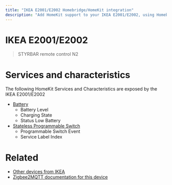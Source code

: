 ```yaml
---
title: "IKEA E2001/E2002 Homebridge/HomeKit integration"
description: "Add HomeKit support to your IKEA E2001/E2002, using Homebridge, Zigbee2MQTT and homebridge-z2m."
---
```

<!---
This file has been GENERATED using src/docgen/docgen.ts
DO NOT EDIT THIS FILE MANUALLY!
-->
# IKEA E2001/E2002
> STYRBAR remote control N2


# Services and characteristics
The following HomeKit Services and Characteristics are exposed by
the IKEA E2001/E2002

* [Battery](../../battery.md)
  * Battery Level
  * Charging State
  * Status Low Battery
* [Stateless Programmable Switch](../../action.md)
  * Programmable Switch Event
  * Service Label Index


# Related
* [Other devices from IKEA](../index.md#ikea)
* [Zigbee2MQTT documentation for this device](https://www.zigbee2mqtt.io/devices/E2001_E2002.html)